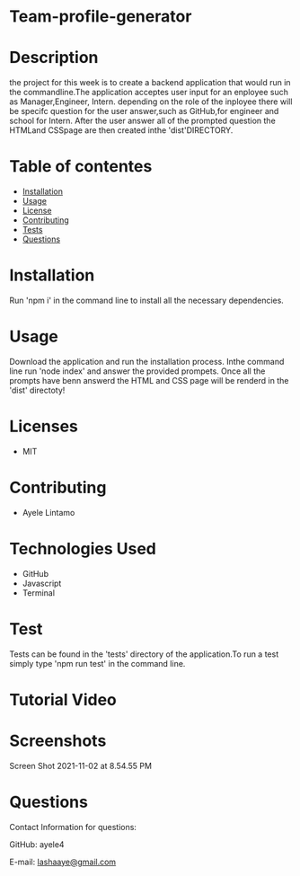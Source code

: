 # Team-profile-generator

# Description

the project for this week is to create a backend application that would run in the commandline.The application acceptes user input for an enployee such as Manager,Engineer, Intern. depending on the role of the inployee there will be specifc question for the user answer,such as GitHub,for engineer and school for Intern. After the user answer all of the prompted question the HTMLand CSSpage are then created inthe 'dist'DIRECTORY.

# Table of contentes

- [Installation](#installation)
- [Usage](usage)
- [License](license)
- [Contributing](contributing)
- [Tests](tests)
- [Questions](questions)

# Installation

Run 'npm i' in the command line to install all the necessary dependencies.

# Usage
 
Download the application and run the installation process. Inthe command line run 'node index' and answer the provided prompets. Once all the prompts have benn answerd the HTML and CSS page will be renderd in the 'dist' directoty!

# Licenses

* MIT
# Contributing

* Ayele Lintamo
# Technologies Used

* GitHub
* Javascript
* Terminal

# Test 
 Tests can be found in the 'tests' directory of the application.To run a test simply type 'npm run test' in the command line.

# Tutorial Video


# Screenshots
Screen Shot 2021-11-02 at 8.54.55 PM
# Questions

Contact Information for questions:

GitHub: ayele4

E-mail: lashaaye@gmail.com
